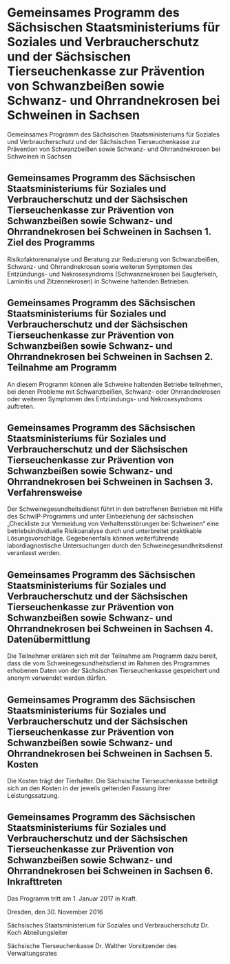 # Gemeinsames Programm des Sächsischen Staatsministeriums für Soziales und Verbraucherschutz und der Sächsischen Tierseuchenkasse zur Prävention von Schwanzbeißen sowie Schwanz- und Ohrrandnekrosen bei Schweinen in Sachsen

Gemeinsames Programm des Sächsischen Staatsministeriums für Soziales und Verbraucherschutz und der Sächsischen Tierseuchenkasse zur Prävention von Schwanzbeißen sowie Schwanz- und Ohrrandnekrosen bei Schweinen in Sachsen

## Gemeinsames Programm des Sächsischen Staatsministeriums für Soziales und Verbraucherschutz und der Sächsischen Tierseuchenkasse zur Prävention von Schwanzbeißen sowie Schwanz- und Ohrrandnekrosen bei Schweinen in Sachsen 1.	Ziel des Programms

Risikofaktorenanalyse und Beratung zur Reduzierung von Schwanzbeißen, Schwanz- und Ohrrandnekrosen sowie weiteren Symptomen des Entzündungs- und Nekrosesyndroms (Schwanznekrosen bei Saugferkeln, Laminitis und Zitzennekrosen) in Schweine haltenden Betrieben.


## Gemeinsames Programm des Sächsischen Staatsministeriums für Soziales und Verbraucherschutz und der Sächsischen Tierseuchenkasse zur Prävention von Schwanzbeißen sowie Schwanz- und Ohrrandnekrosen bei Schweinen in Sachsen 2.	Teilnahme am Programm

An diesem Programm können alle Schweine haltenden Betriebe teilnehmen, bei denen Probleme mit Schwanzbeißen, Schwanz- oder Ohrrandnekrosen oder weiteren Symptomen des Entzündungs- und Nekrosesyndroms auftreten.


## Gemeinsames Programm des Sächsischen Staatsministeriums für Soziales und Verbraucherschutz und der Sächsischen Tierseuchenkasse zur Prävention von Schwanzbeißen sowie Schwanz- und Ohrrandnekrosen bei Schweinen in Sachsen 3.	Verfahrensweise

Der Schweinegesundheitsdienst führt in den betroffenen Betrieben mit Hilfe des SchwIP-Programms und unter Einbeziehung der sächsischen „Checkliste zur Vermeidung von Verhaltensstörungen bei Schweinen“ eine betriebsindividuelle Risikoanalyse durch und unterbreitet praktikable Lösungsvorschläge. Gegebenenfalls können weiterführende labordiagnostische Untersuchungen durch den Schweinegesundheitsdienst veranlasst werden.


## Gemeinsames Programm des Sächsischen Staatsministeriums für Soziales und Verbraucherschutz und der Sächsischen Tierseuchenkasse zur Prävention von Schwanzbeißen sowie Schwanz- und Ohrrandnekrosen bei Schweinen in Sachsen 4.	Datenübermittlung

Die Teilnehmer erklären sich mit der Teilnahme am Programm dazu bereit, dass die vom Schweinegesundheitsdienst im Rahmen des Programmes erhobenen Daten von der Sächsischen Tierseuchenkasse gespeichert und anonym verwendet werden dürfen.


## Gemeinsames Programm des Sächsischen Staatsministeriums für Soziales und Verbraucherschutz und der Sächsischen Tierseuchenkasse zur Prävention von Schwanzbeißen sowie Schwanz- und Ohrrandnekrosen bei Schweinen in Sachsen 5.	Kosten

Die Kosten trägt der Tierhalter. Die Sächsische Tierseuchenkasse beteiligt sich an den Kosten in der jeweils geltenden Fassung ihrer Leistungssatzung.


## Gemeinsames Programm des Sächsischen Staatsministeriums für Soziales und Verbraucherschutz und der Sächsischen Tierseuchenkasse zur Prävention von Schwanzbeißen sowie Schwanz- und Ohrrandnekrosen bei Schweinen in Sachsen 6.	Inkrafttreten

Das Programm tritt am 1. Januar 2017 in Kraft.

Dresden, den 30. November 2016

Sächsisches Staatsministerium für Soziales und Verbraucherschutz
                      Dr. Koch 
                      Abteilungsleiter

Sächsische Tierseuchenkasse 
                      Dr. Walther 
                      Vorsitzender des Verwaltungsrates

